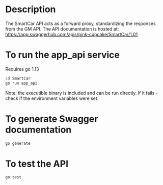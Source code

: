 # Description
The SmartCar API acts as a forward proxy, standardizing the responses from the GM API. The API documentation is hosted at:
https://app.swaggerhub.com/apis/pink-cupcake/SmartCar/1.01

# To run the app_api service
Requires go 1.13
```bash
cd SmartCar
go run app_api
```
Note: the executible binary is included and can be run directly. If it fails - check if the environment variables were set.

# To generate Swagger documentation
```bash
go generate
```

# To test the API
```bash
go test
```